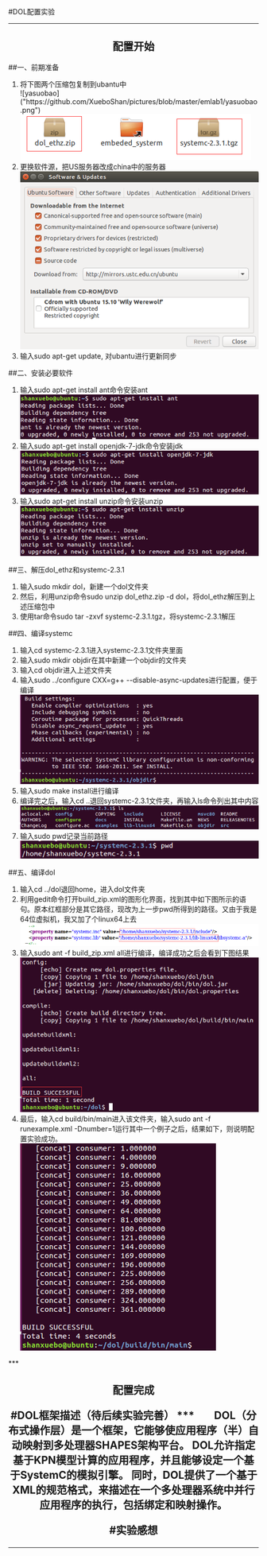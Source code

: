 #DOL配置实验
***
<h2 align = "center">配置开始</h2>
##一、前期准备
<ol>
<li>将下图两个压缩包复制到ubantu中</li>
![yasuobao]("https://github.com/XueboShan/pictures/blob/master/emlab1/yasuobao.png")
<img src="https://github.com/XueboShan/pictures/blob/master/emlab1/yasuobao.png"/>
<li>更换软件源，把US服务器改成china中的服务器</li>
<img src="https://github.com/XueboShan/pictures/blob/master/emlab1/newsource.png"/>
<li>输入sudo apt-get update, 对ubantu进行更新同步</li>
</ol>
##二、安装必要软件
<ol>
<li>输入sudo apt-get install ant命令安装ant</li>
<img src="https://github.com/XueboShan/pictures/blob/master/emlab1/ant.png"/>
<li>输入sudo apt-get install openjdk-7-jdk命令安装jdk</li>
<img src="https://github.com/XueboShan/pictures/blob/master/emlab1/openjdk.png"/>
<li>输入sudo apt-get install unzip命令安装unzip</li>
<img src="https://github.com/XueboShan/pictures/blob/master/emlab1/unzip.png"/>
</ol>
##三、解压dol_ethz和systemc-2.3.1
<ol>
<li>输入sudo mkdir dol，新建一个dol文件夹</li>
<li>然后，利用unzip命令sudo unzip dol_ethz.zip -d dol，将dol_ethz解压到上述压缩包中</li>
<li>使用tar命令sudo tar -zxvf systemc-2.3.1.tgz，将systemc-2.3.1解压</li>
</ol>
##四、编译systemc
<ol>
<li>输入cd systemc-2.3.1进入systemc-2.3.1文件夹里面</li>
<li>输入sudo mkdir objdir在其中新建一个objdir的文件夹</li>
<li>输入cd objdir进入上述文件夹</li>
<li>输入sudo ../configure CXX=g++ --disable-async-updates进行配置，便于编译</li>
<img src="https://github.com/XueboShan/pictures/blob/master/emlab1/configure.png"/>
<li>输入sudo make install进行编译</li>
<li>编译完之后，输入cd ..退回systemc-2.3.1文件夹，再输入ls命令列出其中内容</li>
<img src="https://github.com/XueboShan/pictures/blob/master/emlab1/ls.png"/>
<li>输入sudo pwd记录当前路径</li>
<img src="https://github.com/XueboShan/pictures/blob/master/emlab1/pwd.png"/>
</ol>
##五、编译dol
<ol>
<li>输入cd ../dol退回home，进入dol文件夹</li>
<li>利用gedit命令打开build_zip.xml的图形化界面，找到其中如下图所示的语句。原本红框部分是其它路径，现改为上一步pwd所得到的路径。又由于我是64位虚拟机，我又加了个linux64上去</li>
<img src="https://github.com/XueboShan/pictures/blob/master/emlab1/after.png">
<li>输入sudo ant -f build_zip.xml all进行编译，编译成功之后会看到下图结果</li>
<img src="https://github.com/XueboShan/pictures/blob/master/emlab1/build.png">
<li>最后，输入cd build/bin/main进入该文件夹，输入sudo ant -f runexample.xml -Dnumber=1运行其中一个例子之后，结果如下，则说明配置实验成功。</li>
<img src="https://github.com/XueboShan/pictures/blob/master/emlab1/running.png">
</ol>
***
<h2 align = "center">配置完成</p>
#DOL框架描述（待后续实验完善）
***
&#160; &#160; &#160; &#160;DOL（分布式操作层）是一个框架，它能够使应用程序（半）自动映射到多处理器SHAPES架构平台。
DOL允许指定基于KPN模型计算的应用程序，并且能够设定一个基于SystemC的模拟引擎。
同时，DOL提供了一个基于XML的规范格式，来描述在一个多处理器系统中并行应用程序的执行，包括绑定和映射操作。 

#实验感想
***
